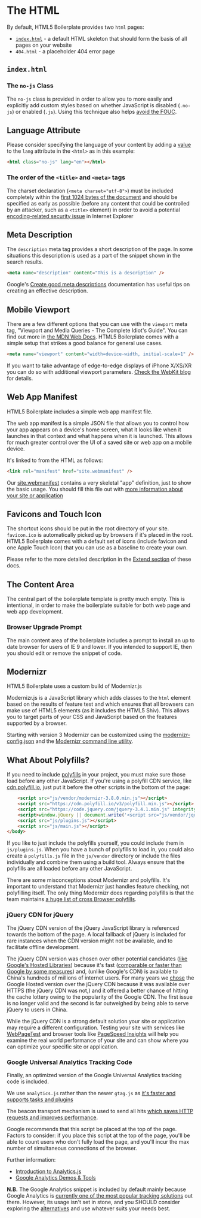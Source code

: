 # The HTML

By default, HTML5 Boilerplate provides two `html` pages:

- [`index.html`](#indexhtml) - a default HTML skeleton that should form the
  basis of all pages on your website
- `404.html` - a placeholder 404 error page

## `index.html`

### The `no-js` Class

The `no-js` class is provided in order to allow you to more easily and
explicitly add custom styles based on whether JavaScript is disabled
(`.no-js`) or enabled (`.js`). Using this technique also helps [avoid the
FOUC](https://www.paulirish.com/2009/avoiding-the-fouc-v3/).

## Language Attribute

Please consider specifying the language of your content by adding a [value](https://www.iana.org/assignments/language-subtag-registry/language-subtag-registry) to the `lang`
attribute in the `<html>` as in this example:

```html
<html class="no-js" lang="en"></html>
```

### The order of the `<title>` and `<meta>` tags

The charset declaration (`<meta charset="utf-8">`) must be included completely
within the [first 1024 bytes of the document](https://www.whatwg.org/specs/web-apps/current-work/multipage/semantics.html#charset)
and should be specified as early as possible (before any content that could
be controlled by an attacker, such as a `<title>` element) in order to avoid a
potential [encoding-related security issue](https://code.google.com/archive/p/doctype-mirror/wikis/ArticleUtf7.wiki)
in Internet Explorer

## Meta Description

The `description` meta tag provides a short description of the page.
In some situations this description is used as a part of the snippet
shown in the search results.

```html
<meta name="description" content="This is a description" />
```

Google's [Create good meta descriptions](https://support.google.com/webmasters/answer/35624?hl=en#meta-descriptions)
documentation has useful tips on creating an effective description.

## Mobile Viewport

There are a few different options that you can use with the `viewport` meta tag, "Viewport and
Media Queries - The Complete Idiot's Guide". You can find out more in [the MDN Web Docs](https://developer.mozilla.org/en-US/docs/Web/HTML/Viewport_meta_tag).
HTML5 Boilerplate comes with a simple setup that strikes a good balance for general use cases.

```html
<meta name="viewport" content="width=device-width, initial-scale=1" />
```

If you want to take advantage of edge-to-edge displays of iPhone X/XS/XR you can do
so with additional viewport parameters. [Check the WebKit blog](https://webkit.org/blog/7929/designing-websites-for-iphone-x/)
for details.

## Web App Manifest

HTML5 Boilerplate includes a simple web app manifest file.

The web app manifest is a simple JSON file that allows you to control how your
app appears on a device's home screen, what it looks like when it launches
in that context and what happens when it is launched. This allows for much greater
control over the UI of a saved site or web app on a mobile device.

It's linked to from the HTML as follows:

```html
<link rel="manifest" href="site.webmanifest" />
```

Our [site.webmanifest](https://github.com/h5bp/html5-boilerplate/blob/master/src/site.webmanifest) contains a very skeletal "app" definition, just to show the basic usage.
You should fill this file out with [more information about your site or application](https://developer.mozilla.org/en-US/docs/Web/Manifest)

## Favicons and Touch Icon

The shortcut icons should be put in the root directory of your site. `favicon.ico`
is automatically picked up by browsers if it's placed in the root. HTML5
Boilerplate comes with a default set of icons (include favicon and one Apple
Touch Icon) that you can use as a baseline to create your own.

Please refer to the more detailed description in the [Extend section](./Extend.md)
of these docs.

## The Content Area

The central part of the boilerplate template is pretty much empty. This is
intentional, in order to make the boilerplate suitable for both web page and
web app development.

### Browser Upgrade Prompt

The main content area of the boilerplate includes a prompt to install an up to
date browser for users of IE 9 and lower. If you intended to support IE, then you
should edit or remove the snippet of code.

## Modernizr

HTML5 Boilerplate uses a custom build of Modernizr.js

Modernizr.js is a JavaScript library which adds classes to
the `html` element based on the results of feature test and which ensures that
all browsers can make use of HTML5 elements (as it includes the HTML5 Shiv).
This allows you to target parts of your CSS and JavaScript based on the
features supported by a browser.

Starting with version 3 Modernizr can be customized using the [modernizr-config.json](https://github.com/h5bp/html5-boilerplate/blob/master/modernizr-config.json) and the
[Modernizr command line utility](https://www.npmjs.com/package/modernizr-cli).

## What About Polyfills?

If you need to include [polyfills](https://remysharp.com/2010/10/08/what-is-a-polyfill)
in your project, you must make sure those load before any other JavaScript. If you're
using a polyfill CDN service, like [cdn.polyfill.io](https://cdn.polyfill.io/),
just put it before the other scripts in the bottom of the page:

```html
    <script src="js/vendor/modernizr-3.8.0.min.js"></script>
    <script src="https://cdn.polyfill.io/v3/polyfill.min.js"></script>
    <script src="https://code.jquery.com/jquery-3.4.1.min.js" integrity="sha256-CSXorXvZcTkaix6Yvo6HppcZGetbYMGWSFlBw8HfCJo=" crossorigin="anonymous"></script>
    <script>window.jQuery || document.write('<script src="js/vendor/jquery-3.4.1.min.js"><\/script>')</script>
    <script src="js/plugins.js"></script>
    <script src="js/main.js"></script>
</body>
```

If you like to just include the polyfills yourself, you could include them in
`js/plugins.js`. When you have a bunch of polyfills to load in, you could
also create a `polyfills.js` file in the `js/vendor` directory or include the files
individually and combine them using a build tool. Always ensure that the polyfills
are all loaded before any other JavaScript.

There are some misconceptions about Modernizr and polyfills. It's important
to understand that Modernizr just handles feature checking, not polyfilling
itself. The only thing Modernizr does regarding polyfills is that the team
maintains [a huge list of cross Browser polyfills](https://github.com/Modernizr/Modernizr/wiki/HTML5-Cross-Browser-Polyfills).

### jQuery CDN for jQuery

The jQuery CDN version of the jQuery JavaScript library is referenced towards
the bottom of the page. A local fallback of jQuery is included for rare instances
when the CDN version might not be available, and to facilitate offline
development.

The jQuery CDN version was chosen over other potential candidates
([like Google's Hosted Libraries](https://developers.google.com/speed/libraries/))
because it's fast ([comparable or faster than Google by some
measures](https://www.cdnperf.com/#jsdelivr,cdnjs,google,yandex,microsoft,jquery,bootstrapcdn/https/90))
and, (unlike Google's CDN) is available to China's hundreds of millions of internet users.
For many years we [chose](https://github.com/h5bp/html5-boilerplate/issues/1191)
the Google Hosted version over the jQuery CDN because it was available
over HTTPS (the jQuery CDN was not,) and it offered a better chance of
hitting the cache lottery owing to the popularity of the Google CDN.
The first issue is no longer valid and the second is far outweighed by
being able to serve jQuery to users in China.

While the jQuery CDN is a strong default solution your site or application may
require a different configuration. Testing your site with services like
[WebPageTest](https://www.webpagetest.org/) and browser tools like
[PageSpeed Insights](https://developers.google.com/speed/pagespeed/insights/) will help you examine the real
world performance of your site and can show where you can optimize your specific
site or application.

### Google Universal Analytics Tracking Code

Finally, an optimized version of the Google Universal Analytics tracking code is
included.

We use `analytics.js` rather than the newer `gtag.js` as
[it's faster and supports tasks and plugins](https://github.com/philipwalton/analyticsjs-boilerplate/issues/19#issuecomment-333714370)

The beacon transport mechanism is used to send all hits [which saves HTTP requests and improves performance](https://philipwalton.com/articles/the-google-analytics-setup-i-use-on-every-site-i-build/#loading-analytics.js).

Google recommends that this script be placed at the top of the page.
Factors to consider: if you place this script at the top of the page, you'll
be able to count users who don't fully load the page, and you'll incur the max
number of simultaneous connections of the browser.

Further information:

- [Introduction to
  Analytics.js](https://developers.google.com/analytics/devguides/collection/analyticsjs/)
- [Google Analytics Demos & Tools](https://ga-dev-tools.appspot.com/)

**N.B.** The Google Analytics snippet is included by default mainly
because Google Analytics is [currently one of the most popular tracking
solutions](https://trends.builtwith.com/analytics/Google-Analytics) out there.
However, its usage isn't set in stone, and you SHOULD consider exploring the
[alternatives](https://en.wikipedia.org/wiki/List_of_web_analytics_software)
and use whatever suits your needs best.
